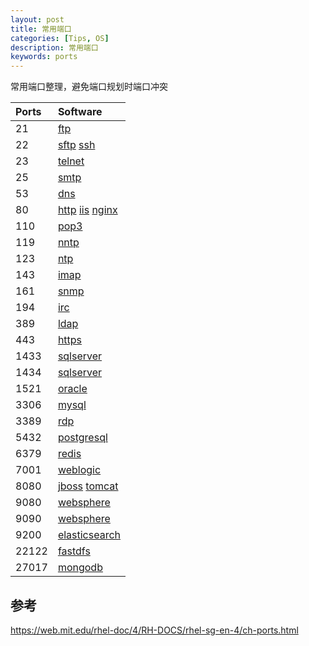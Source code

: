 ```yaml
---
layout: post
title: 常用端口
categories: [Tips, OS]
description: 常用端口
keywords: ports
---
```



常用端口整理，避免端口规划时端口冲突

| Ports️ | Software |
| :---- | :------- |
| 21    | [ftp](https://baike.baidu.com/item/ftp) |
| 22    | [sftp](https://baike.baidu.com/item/sftp) [ssh](https://baike.baidu.com/item/ssh) |
| 23    | [telnet](https://baike.baidu.com/item/telnet) |
| 25    | [smtp](https://baike.baidu.com/item/smtp) |
| 53    | [dns](https://baike.baidu.com/item/dns) |
| 80    | [http](https://baike.baidu.com/item/http) [iis](https://baike.baidu.com/item/iis) [nginx](https://baike.baidu.com/item/nginx) |
| 110   | [pop3](https://baike.baidu.com/item/pop3) |
| 119   | [nntp](https://baike.baidu.com/item/nntp) |
| 123   | [ntp](https://baike.baidu.com/item/ntp) |
| 143   | [imap](https://baike.baidu.com/item/imap) |
| 161   | [snmp](https://baike.baidu.com/item/snmp) |
| 194   | [irc](https://baike.baidu.com/item/irc) |
| 389   | [ldap](https://baike.baidu.com/item/ldap) |
| 443   | [https](https://baike.baidu.com/item/https) |
| 1433  | [sqlserver](https://baike.baidu.com/item/sqlserver) |
| 1434  | [sqlserver](https://baike.baidu.com/item/sqlserver) |
| 1521  | [oracle](https://baike.baidu.com/item/Oracle%E6%95%B0%E6%8D%AE%E5%BA%93) |
| 3306  | [mysql](https://baike.baidu.com/item/mysql) |
| 3389  | [rdp](https://baike.baidu.com/item/rdp) |
| 5432  | [postgresql](https://baike.baidu.com/item/postgresql) |
| 6379  | [redis](https://baike.baidu.com/item/redis) |
| 7001  | [weblogic](https://baike.baidu.com/item/weblogic) |
| 8080  | [jboss](https://baike.baidu.com/item/jboss) [tomcat](https://baike.baidu.com/item/tomcat) |
| 9080  | [websphere](https://baike.baidu.com/item/websphere) |
| 9090  | [websphere](https://baike.baidu.com/item/websphere) |
| 9200  | [elasticsearch](https://baike.baidu.com/item/elasticsearch) |
| 22122 | [fastdfs](https://baike.baidu.com/item/fastdfs) |
| 27017 | [mongodb](https://baike.baidu.com/item/mongodb) |

## 参考
<https://web.mit.edu/rhel-doc/4/RH-DOCS/rhel-sg-en-4/ch-ports.html>
